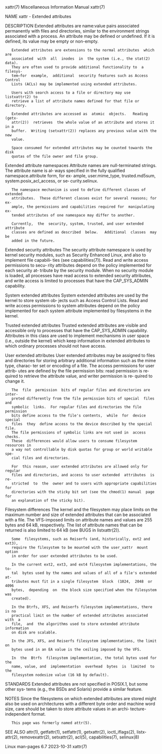 xattr(7)               Miscellaneous Information Manual               xattr(7)

NAME
       xattr - Extended attributes

DESCRIPTION
       Extended  attributes  are  name:value pairs associated permanently with
       files and directories, similar to the  environment  strings  associated
       with  a  process.   An attribute may be defined or undefined.  If it is
       defined, its value may be empty or non-empty.

       Extended attributes are extensions to the normal attributes  which  are
       associated  with  all  inodes  in  the system (i.e., the stat(2) data).
       They are often used to provide additional functionality to  a  filesys‐
       tem—for  example,  additional  security features such as Access Control
       Lists (ACLs) may be implemented using extended attributes.

       Users with search access to a file or directory may use listxattr(2) to
       retrieve a list of attribute names defined for that file or directory.

       Extended attributes are accessed as  atomic  objects.   Reading  (getx‐
       attr(2))  retrieves  the whole value of an attribute and stores it in a
       buffer.  Writing (setxattr(2)) replaces any previous value with the new
       value.

       Space consumed for extended attributes may be counted towards the  disk
       quotas of the file owner and file group.

   Extended attribute namespaces
       Attribute names are null-terminated strings.  The attribute name is al‐
       ways specified in the fully qualified namespace.attribute form, for ex‐
       ample,  user.mime_type, trusted.md5sum, system.posix_acl_access, or se‐
       curity.selinux.

       The namespace mechanism is used to define different classes of extended
       attributes.  These different classes exist for several reasons; for ex‐
       ample, the permissions and capabilities required for  manipulating  ex‐
       tended attributes of one namespace may differ to another.

       Currently,  the  security, system, trusted, and user extended attribute
       classes are defined as described  below.   Additional  classes  may  be
       added in the future.

   Extended security attributes
       The  security  attribute  namespace is used by kernel security modules,
       such as Security Enhanced Linux, and also to implement  file  capabili‐
       ties (see capabilities(7)).  Read and write access permissions to secu‐
       rity  attributes depend on the policy implemented for each security at‐
       tribute by the security module.  When no security module is loaded, all
       processes have read access to extended security attributes,  and  write
       access is limited to processes that have the CAP_SYS_ADMIN capability.

   System extended attributes
       System  extended  attributes are used by the kernel to store system ob‐
       jects such as Access Control Lists.  Read and write access  permissions
       to  system  attributes depend on the policy implemented for each system
       attribute implemented by filesystems in the kernel.

   Trusted extended attributes
       Trusted  extended  attributes  are  visible  and  accessible  only   to
       processes  that  have the CAP_SYS_ADMIN capability.  Attributes in this
       class are used to implement mechanisms in user space (i.e., outside the
       kernel) which keep information in extended attributes to which ordinary
       processes should not have access.

   User extended attributes
       User extended attributes may be assigned to files and  directories  for
       storing arbitrary additional information such as the mime type, charac‐
       ter set or encoding of a file.  The access permissions for user attrib‐
       utes  are  defined  by the file permission bits: read permission is re‐
       quired to retrieve the attribute value, and writer  permission  is  re‐
       quired to change it.

       The  file  permission  bits of regular files and directories are inter‐
       preted differently from the file permission bits of special  files  and
       symbolic  links.  For regular files and directories the file permission
       bits define access to the file's contents,  while  for  device  special
       files  they  define access to the device described by the special file.
       The file permissions of symbolic links are not used in  access  checks.
       These  differences would allow users to consume filesystem resources in
       a way not controllable by disk quotas for group or world writable  spe‐
       cial files and directories.

       For  this reason, user extended attributes are allowed only for regular
       files and directories, and access to user extended  attributes  is  re‐
       stricted  to  the  owner and to users with appropriate capabilities for
       directories with the sticky bit set (see the chmod(1) manual  page  for
       an explanation of the sticky bit).

   Filesystem differences
       The  kernel  and  the filesystem may place limits on the maximum number
       and size of extended attributes that can be  associated  with  a  file.
       The  VFS-imposed limits on attribute names and values are 255 bytes and
       64 kB, respectively.  The list of attribute names that can be  returned
       is also limited to 64 kB (see BUGS in listxattr(2)).

       Some  filesystems, such as Reiserfs (and, historically, ext2 and ext3),
       require the filesystem to be mounted with the user_xattr  mount  option
       in order for user extended attributes to be used.

       In the current ext2, ext3, and ext4 filesystem implementations, the to‐
       tal  bytes used by the names and values of all of a file's extended at‐
       tributes must fit in a single filesystem  block  (1024,  2048  or  4096
       bytes,  depending  on  the block size specified when the filesystem was
       created).

       In the Btrfs, XFS, and Reiserfs filesystem implementations, there is no
       practical limit on the number of extended attributes associated with  a
       file,  and  the algorithms used to store extended attribute information
       on disk are scalable.

       In the JFS, XFS, and Reiserfs filesystem implementations, the limit  on
       bytes used in an EA value is the ceiling imposed by the VFS.

       In  the  Btrfs  filesystem implementation, the total bytes used for the
       name, value, and  implementation  overhead  bytes  is  limited  to  the
       filesystem nodesize value (16 kB by default).

STANDARDS
       Extended  attributes  are not specified in POSIX.1, but some other sys‐
       tems (e.g., the BSDs and Solaris) provide a similar feature.

NOTES
       Since the filesystems on which extended  attributes  are  stored  might
       also  be  used on architectures with a different byte order and machine
       word size, care should be taken to store attribute values in an  archi‐
       tecture-independent format.

       This page was formerly named attr(5).

SEE ALSO
       attr(1), getfattr(1), setfattr(1), getxattr(2), ioctl_iflags(2), listx‐
       attr(2),    removexattr(2),   setxattr(2),   acl(5),   capabilities(7),
       selinux(8)

Linux man-pages 6.7               2023-10-31                          xattr(7)
